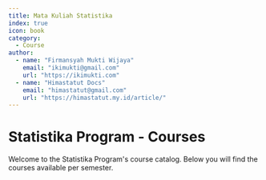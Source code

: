 ```yaml
--- 
title: Mata Kuliah Statistika
index: true
icon: book
category:
  - Course
author:
  - name: "Firmansyah Mukti Wijaya"
    email: "ikimukti@gmail.com"
    url: "https://ikimukti.com"
  - name: "Himastatut Docs"
    email: "himastatut@gmail.com"
    url: "https://himastatut.my.id/article/"
--- 
```


# Statistika Program - Courses

Welcome to the Statistika Program's course catalog. Below you will find the courses available per semester.

<Catalog />


<GitContributors />
<GitChangelog />